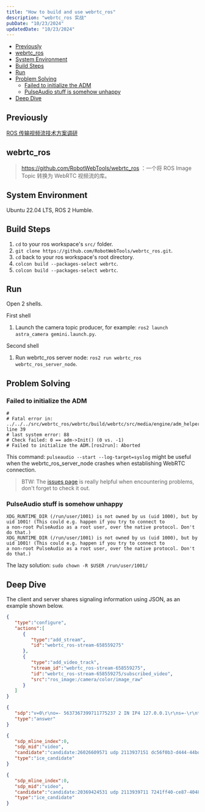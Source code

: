 ```yaml
---
title: "How to build and use webrtc_ros"
description: "webrtc_ros 实战"
pubDate: "10/23/2024"
updatedDate: "10/23/2024"
---
```


<!--toc:start-->
- [Previously](#previously)
- [webrtc_ros](#webrtcros)
- [System Environment](#system-environment)
- [Build Steps](#build-steps)
- [Run](#run)
- [Problem Solving](#problem-solving)
  - [Failed to initialize the ADM](#failed-to-initialize-the-adm)
  - [PulseAudio stuff is somehow unhappy](#pulseaudio-stuff-is-somehow-unhappy)
- [Deep Dive](#deep-dive)
<!--toc:end-->

## Previously

[ROS 传输视频流技术方案调研](/blog/webrtc/ros_with_webrtc/)

## webrtc_ros

> https://github.com/RobotWebTools/webrtc_ros ：一个将 ROS Image Topic 转换为 WebRTC 视频流的库。

## System Environment

Ubuntu 22.04 LTS, ROS 2 Humble.

## Build Steps

1. `cd` to your ros workspace's `src/` folder.
2. `git clone https://github.com/RobotWebTools/webrtc_ros.git`.
3. `cd` back to your ros workspace's root directory.
3. `colcon build --packages-select webrtc`.
4. `colcon build --packages-select webrtc`.

## Run

Open 2 shells.

First shell
1. Launch the camera topic producer, for example:
`ros2 launch astra_camera gemini.launch.py`.

Second shell
1. Run webrtc_ros server node:
`ros2 run webrtc_ros webrtc_ros_server_node`.

## Problem Solving

### Failed to initialize the ADM

```
#
# Fatal error in: ../../../src/webrtc_ros/webrtc/build/webrtc/src/media/engine/adm_helpers.cc, line 39
# last system error: 88
# Check failed: 0 == adm->Init() (0 vs. -1)
# Failed to initialize the ADM.[ros2run]: Aborted
```

This command:
`pulseaudio --start --log-target=syslog`
might be useful when the webrtc_ros_server_node crashes when establishing
WebRTC connection.

> BTW: The [issues page](https://github.com/RobotWebTools/webrtc_ros/issues)
is really helpful when encountering problems, don't forget to check it out.

### PulseAudio stuff is somehow unhappy

```
XDG_RUNTIME_DIR (/run/user/1001) is not owned by us (uid 1000), but by uid 1001! (This could e.g. happen if you try to connect to
a non-root PulseAudio as a root user, over the native protocol. Don't do that.)
XDG_RUNTIME_DIR (/run/user/1001) is not owned by us (uid 1000), but by uid 1001! (This could e.g. happen if you try to connect to
a non-root PulseAudio as a root user, over the native protocol. Don't do that.)
```

The lazy solution: `sudo chown -R $USER /run/user/1001/`

## Deep Dive

The client and server shares signaling information using JSON, as an example shown below.

```json
{
   "type":"configure",
   "actions":[
      {
         "type":"add_stream",
         "id":"webrtc_ros-stream-658559275"
      },
      {
         "type":"add_video_track",
         "stream_id":"webrtc_ros-stream-658559275",
         "id":"webrtc_ros-stream-658559275/subscribed_video",
         "src":"ros_image:/camera/color/image_raw"
      }
   ]
}
```

```json
{
   "sdp":"v=0\r\no=- 5637367399711775237 2 IN IP4 127.0.0.1\r\ns=-\r\nt=0 0\r\na=msid-semantic: WMS\r\nm=video 9 UDP/TLS/RTP/SAVPF 96 97 98 99 125 121 124\r\nc=IN IP4 0.0.0.0\r\na=rtcp:9 IN IP4 0.0.0.0\r\na=ice-ufrag:4Iq3\r\na=ice-pwd:nVms1dq4dd2+m9l3zoBHfY6S\r\na=ice-options:trickle\r\na=fingerprint:sha-256 CB:ED:8E:71:68:A8:01:7A:86:12:75:06:C8:73:33:2C:B6:23:8D:CF:D3:EF:B4:C1:A3:AD:4F:69:E5:D5:51:16\r\na=setup:active\r\na=mid:video\r\na=extmap:1 urn:ietf:params:rtp-hdrext:toffset\r\na=extmap:2 http://www.webrtc.org/experiments/rtp-hdrext/abs-send-time\r\na=extmap:3 urn:3gpp:video-orientation\r\na=extmap:4 http://www.ietf.org/id/draft-holmer-rmcat-transport-wide-cc-extensions-01\r\na=extmap:5 http://www.webrtc.org/experiments/rtp-hdrext/playout-delay\r\na=extmap:6 http://www.webrtc.org/experiments/rtp-hdrext/video-content-type\r\na=extmap:7 http://www.webrtc.org/experiments/rtp-hdrext/video-timing\r\na=extmap:8 http://www.webrtc.org/experiments/rtp-hdrext/color-space\r\na=recvonly\r\na=rtcp-mux\r\na=rtcp-rsize\r\na=rtpmap:96 VP8/90000\r\na=rtcp-fb:96 goog-remb\r\na=rtcp-fb:96 transport-cc\r\na=rtcp-fb:96 ccm fir\r\na=rtcp-fb:96 nack\r\na=rtcp-fb:96 nack pli\r\na=rtpmap:97 rtx/90000\r\na=fmtp:97 apt=96\r\na=rtpmap:98 VP9/90000\r\na=rtcp-fb:98 goog-remb\r\na=rtcp-fb:98 transport-cc\r\na=rtcp-fb:98 ccm fir\r\na=rtcp-fb:98 nack\r\na=rtcp-fb:98 nack pli\r\na=fmtp:98 profile-id=0\r\na=rtpmap:99 rtx/90000\r\na=fmtp:99 apt=98\r\na=rtpmap:125 red/90000\r\na=rtpmap:121 rtx/90000\r\na=fmtp:121 apt=125\r\na=rtpmap:124 ulpfec/90000\r\n",
   "type":"answer"
}
```

```json
{
   "sdp_mline_index":0,
   "sdp_mid":"video",
   "candidate":"candidate:26026609571 udp 2113937151 dc56f0b3-d444-44bd-9d7d-99776b96e816.local 65289 typ host generation 0 ufrag 4Iq3 network-cost 999",
   "type":"ice_candidate"
}
```

```json
{
   "sdp_mline_index":0,
   "sdp_mid":"video",
   "candidate":"candidate:20369424531 udp 2113939711 7241ff40-ce87-4048-807b-df218db424f3.local 63919 typ host generation 0 ufrag 4Iq3 network-cost 999",
   "type":"ice_candidate"
}
```
